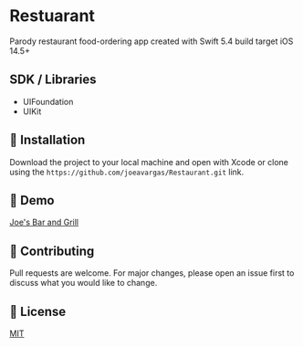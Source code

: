 # Restuarant
Parody restaurant food-ordering app created with Swift 5.4 build target iOS 14.5+ 

## SDK / Libraries
- UIFoundation
- UIKit

## 📲 Installation
Download the project to your local machine and open with Xcode or clone using the `https://github.com/joeavargas/Restaurant.git` link.

## 🎥 Demo
[Joe's Bar and Grill](https://youtu.be/zPzpI6GtLGA)

## 🤝 Contributing
Pull requests are welcome. For major changes, please open an issue first to discuss what you would like to change.

## 📝 License
[MIT](https://choosealicense.com/licenses/mit/)
